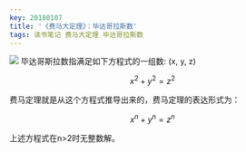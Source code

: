 ```yaml
---
key: 20180107
title: '《费马大定理》：毕达哥拉斯数'
tags: 读书笔记 费马大定理 毕达哥拉斯数
---
```


[![](/images/painting/s24562968.jpg)](https://book.douban.com/subject/20494401/)
毕达哥斯拉数指满足如下方程式的一组数: (x, y, z)

$$x^2+y^2=z^2$$

费马定理就是从这个方程式推导出来的，费马定理的表达形式为：

$$x^n+y^n=z^n$$

上述方程式在n>2时无整数解。
